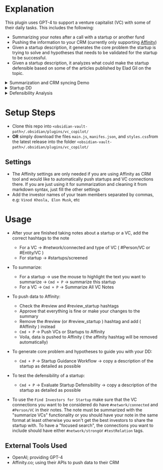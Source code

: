 # Explanation

This plugin uses GPT-4 to support a venture capitalist (VC) with some of their daily tasks. This includes the following:

- Summarizing your notes after a call with a startup or another fund
- Pushing the information to your CRM (currently only supporting [Affinity](https://www.affinity.co/))
- Given a startup description, it generates the core problem the startup is trying to solve and hypotheses that needs to be validated for the startup to be successful.
- Given a startup description, it analyzes what could make the startup defensible based on some of the articles published by Elad Gil on the topic.

<details>
<summary> Summarization and CRM syncing Demo </summary>

## Summarization and Affinity Sync

![screen-gif](./gifs/vc_wizard.gif)

</details>

<details>
<summary> Startup DD</summary>

## Startup DD support

![screen-gif](./gifs/dd.gif)

</details>

<details>
<summary> Defensibility Analysis</summary>

## Startup DD support

![screen-gif](./gifs/defensibility.gif)

</details>

# Setup Steps

- Clone this repo into `<obsidian-vault-path>/.obsidian/plugins/vc_copilot/`
- **OR** simply download the files `main.js`, `manifes.json`, and `styles.css`from the latest release into the folder `<obsidian-vault-path>/.obsidian/plugins/vc_copilot/`

## Settings

- The Affinity settings are only needed if you are using Affinity as CRM tool and would like to automatically push startups and VC connections there. If you are just using it for summarization and cleaning it from markdown syntax, just fill the other settings
- Add the investor names of your team members separated by commas, e.g: `Vinod Khosla, Elon Musk`, etc

# Usage

- After your are finished taking notes about a startup or a VC, add the correct hashtags to the note
  - For a VC -> #network/connected and type of VC ( #Person/VC or #Entity/VC )
  - For startup -> #startups/screened
- To summarize:

  - For a startup -> use the mouse to highlight the text you want to summarize -> `Cmd + P` -> summarize this startup
  - For a VC -> `Cmd + P` -> Summarize All VC Notes

- To push data to Affinity:

  - Check the #review and #review_startup hashtags
  - Approve that everything is fine or make your changes to the summary
  - Remove the #review (or #review_startup ) hashtag and add ( #Affinity ) instead
  - `Cmd + P` -> Push VCs or Startups to Affinity
  - Voila, data is pushed to Affinity ( the affinity hashtag will be removed automatically)

- To generate core problem and hypotheses to guide you with your DD:

  - `Cmd + P` -> Startup Guidance Workflow -> copy a description of the startup as detailed as possible

- To test the defensibility of a startup:

  - `Cmd + P` -> Evaluate Startup Defensibility -> copy a description of the startup as detailed as possible

- To use the `Find Investors for Startup` make sure that the VC connections you want to be considered do have `#network/connected` and `#Person/VC` in their notes. The note must be summarized with the "summarize VCs" functionality or you should have your note in the same format at least otherwise you won't get the best investors to share the startup with. To have a "focused search", the connections you want to include should have either `#network/strong`or `#testRelation` tags.

## External Tools Used

- OpenAI; providing GPT-4
- Affinity.co; using their APIs to push data to their CRM
